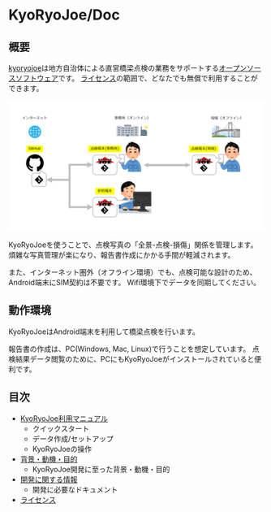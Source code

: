 KyoRyoJoe/Doc
===========

概要
----

[kyoryojoe](https://github.com/kyoryojoe/app)は地方自治体による直営橋梁点検の業務をサポートする[オープンソースソフトウェア](https://ja.wikipedia.org/wiki/オープンソースソフトウェア)です。
[ライセンス](doc/license.md)の範囲で、どなたでも無償で利用することができます。

![概要の図](overview.png)

KyoRyoJoeを使うことで、点検写真の「全景-点検-損傷」関係を管理します。
煩雑な写真管理が楽になり、報告書作成にかかる手間が軽減されます。

また、インターネット圏外（オフライン環境）でも、点検可能な設計のため、Android端末にSIM契約は不要です。
Wifi環境下でデータを同期してください。


動作環境
--------

KyoRyoJoeはAndroid端末を利用して橋梁点検を行います。

報告書の作成は、PC(Windows, Mac, Linux)で行うことを想定しています。
点検結果データ閲覧のために、PCにもKyoRyoJoeがインストールされていると便利です。


目次
----

* [KyoRyoJoe利用マニュアル](doc/manual.md)
  * クイックスタート
  * データ作成/セットアップ
  * KyoRyoJoeの操作
* [背景・動機・目的](doc/background.md)
  * KyoRyoJoe開発に至った背景・動機・目的
* [開発に関する情報](doc/development.md)
  * 開発に必要なドキュメント
* [ライセンス](doc/license.md)

